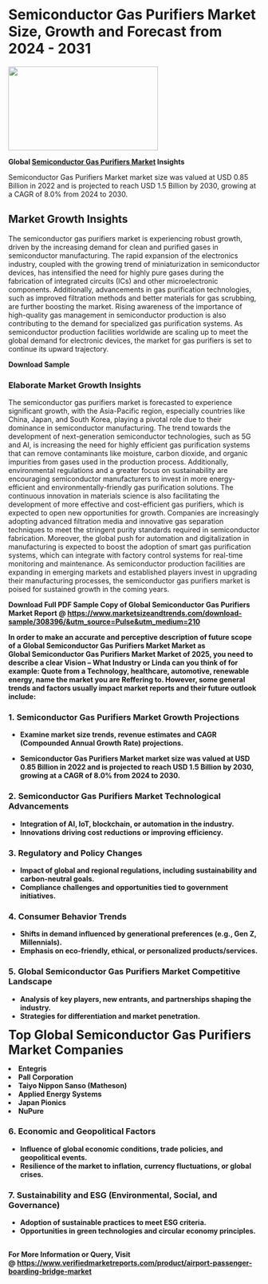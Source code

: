 <H1>Semiconductor Gas Purifiers Market Size, Growth and Forecast from 2024 - 2031</H1><img class="aligncenter size-medium wp-image-584254" src="https://thirdeyenews.in/wp-content/uploads/2024/09/Global-Market-Research-300x168.jpeg" alt="" width="300" height="168" /><p><strong>Global&nbsp;<a href="https://www.marketsizeandtrends.com/download-sample/308396/&amp;utm_source=Pulse&amp;utm_medium=210">Semiconductor Gas Purifiers Market</a> Insights</strong></p><p>Semiconductor Gas Purifiers Market market size was valued at USD 0.85 Billion in 2022 and is projected to reach USD 1.5 Billion by 2030, growing at a CAGR of 8.0% from 2024 to 2030.</p><p><h2>Market Growth Insights</h2> The semiconductor gas purifiers market is experiencing robust growth, driven by the increasing demand for clean and purified gases in semiconductor manufacturing. The rapid expansion of the electronics industry, coupled with the growing trend of miniaturization in semiconductor devices, has intensified the need for highly pure gases during the fabrication of integrated circuits (ICs) and other microelectronic components. Additionally, advancements in gas purification technologies, such as improved filtration methods and better materials for gas scrubbing, are further boosting the market. Rising awareness of the importance of high-quality gas management in semiconductor production is also contributing to the demand for specialized gas purification systems. As semiconductor production facilities worldwide are scaling up to meet the global demand for electronic devices, the market for gas purifiers is set to continue its upward trajectory. <p><strong>Download Sample</strong></p> <h3>Elaborate Market Growth Insights</h3> The semiconductor gas purifiers market is forecasted to experience significant growth, with the Asia-Pacific region, especially countries like China, Japan, and South Korea, playing a pivotal role due to their dominance in semiconductor manufacturing. The trend towards the development of next-generation semiconductor technologies, such as 5G and AI, is increasing the need for highly efficient gas purification systems that can remove contaminants like moisture, carbon dioxide, and organic impurities from gases used in the production process. Additionally, environmental regulations and a greater focus on sustainability are encouraging semiconductor manufacturers to invest in more energy-efficient and environmentally-friendly gas purification solutions. The continuous innovation in materials science is also facilitating the development of more effective and cost-efficient gas purifiers, which is expected to open new opportunities for growth. Companies are increasingly adopting advanced filtration media and innovative gas separation techniques to meet the stringent purity standards required in semiconductor fabrication. Moreover, the global push for automation and digitalization in manufacturing is expected to boost the adoption of smart gas purification systems, which can integrate with factory control systems for real-time monitoring and maintenance. As semiconductor production facilities are expanding in emerging markets and established players invest in upgrading their manufacturing processes, the semiconductor gas purifiers market is poised for sustained growth in the coming years. <p><strong></p><p><span class=""><strong>Download Full PDF Sample Copy of Global Semiconductor Gas Purifiers Market Report</strong> @ <a href="https://www.marketsizeandtrends.com/download-sample/308396/&amp;utm_source=Pulse&amp;utm_medium=210" target="_blank">https://www.marketsizeandtrends.com/download-sample/308396/&amp;utm_source=Pulse&amp;utm_medium=210</a></span></p><p>In order to make an accurate and perceptive description of future scope of a Global&nbsp;Semiconductor Gas Purifiers Market Market as Global&nbsp;Semiconductor Gas Purifiers Market Market of 2025, you need to describe a clear Vision &ndash; What Industry or Linda can you think of for example: Quote from a Technology, healthcare, automotive, renewable energy, name the market you are Reffering to. However, some general trends and factors usually impact market reports and their future outlook include:</p><h3>1.&nbsp;<strong>Semiconductor Gas Purifiers Market Growth Projections</strong></h3><ul><li>Examine market size trends, revenue estimates and CAGR (Compounded Annual Growth Rate) projections.</li><li><p>Semiconductor Gas Purifiers Market market size was valued at USD 0.85 Billion in 2022 and is projected to reach USD 1.5 Billion by 2030, growing at a CAGR of 8.0% from 2024 to 2030.</p></li></ul><h3>2.&nbsp;<strong>Semiconductor Gas Purifiers Market Technological Advancements</strong></h3><ul><li>Integration of AI, IoT, blockchain, or automation in the industry.</li><li>Innovations driving cost reductions or improving efficiency.</li></ul><h3>3.&nbsp;<strong>Regulatory and Policy Changes</strong></h3><ul><li>Impact of global and regional regulations, including sustainability and carbon-neutral goals.</li><li>Compliance challenges and opportunities tied to government initiatives.</li></ul><h3>4.&nbsp;<strong>Consumer Behavior Trends</strong></h3><ul><li>Shifts in demand influenced by generational preferences (e.g., Gen Z, Millennials).</li><li>Emphasis on eco-friendly, ethical, or personalized products/services.</li></ul><h3>5.&nbsp;<strong>Global Semiconductor Gas Purifiers Market Competitive Landscape</strong></h3><ul><li>Analysis of key players, new entrants, and partnerships shaping the industry.</li><li>Strategies for differentiation and market penetration.</li></ul><p data-pm-slice="1 1 []"><span style="color: inherit; font-family: inherit; font-size: 25px;">Top Global Semiconductor Gas Purifiers Market Companies</span></p><div class="" data-test-id=""><p><li>Entegris</li><li> Pall Corporation</li><li> Taiyo Nippon Sanso (Matheson)</li><li> Applied Energy Systems</li><li> Japan Pionics</li><li> NuPure</li></p></div><h3>6.&nbsp;<strong>Economic and Geopolitical Factors</strong></h3><ul><li>Influence of global economic conditions, trade policies, and geopolitical events.</li><li>Resilience of the market to inflation, currency fluctuations, or global crises.</li></ul><h3>7.&nbsp;<strong>Sustainability and ESG (Environmental, Social, and Governance)</strong></h3><ul><li>Adoption of sustainable practices to meet ESG criteria.</li><li>Opportunities in green technologies and circular economy principles.</li></ul><h2><strong style="font-size: 14px;">For More Information or Query, Visit @&nbsp;</strong><a style="background-color: #ffffff; font-size: 14px;" href="https://www.marketsizeandtrends.com/report/semiconductor-gas-purifiers-market/" target="_blank">https://www.verifiedmarketreports.com/product/airport-passenger-boarding-bridge-market</a></h2>
